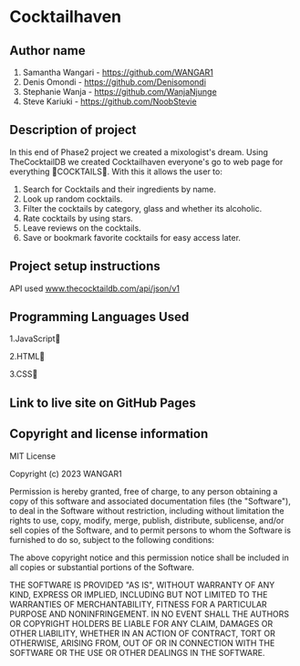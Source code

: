 # Cocktailhaven

## Author name 
1. Samantha Wangari - https://github.com/WANGAR1
2. Denis Omondi - https://github.com/Denisomondi
3. Stephanie Wanja - https://github.com/WanjaNjunge
4. Steve Kariuki - https://github.com/NoobStevie

## Description of project
In this end of Phase2 project we created a mixologist's dream. Using TheCocktailDB we created Cocktailhaven everyone's go to web page for everything 🍹COCKTAILS🍹.
With this it allows the user to:

1. Search for Cocktails and their ingredients by name.
2. Look up random cocktails.
3. Filter the cocktails by category, glass and whether its alcoholic.
4. Rate cocktails by using stars.
5. Leave reviews on the cocktails.
6. Save or bookmark favorite cocktails for easy access later.

## Project setup instructions
 
API used www.thecocktaildb.com/api/json/v1 

## Programming Languages Used

1.JavaScript🤖

2.HTML🤖

3.CSS🤖

## Link to live site on GitHub Pages

## Copyright and license information

MIT License

Copyright (c) 2023 WANGAR1

Permission is hereby granted, free of charge, to any person obtaining a copy
of this software and associated documentation files (the "Software"), to deal
in the Software without restriction, including without limitation the rights
to use, copy, modify, merge, publish, distribute, sublicense, and/or sell
copies of the Software, and to permit persons to whom the Software is
furnished to do so, subject to the following conditions:

The above copyright notice and this permission notice shall be included in all
copies or substantial portions of the Software.

THE SOFTWARE IS PROVIDED "AS IS", WITHOUT WARRANTY OF ANY KIND, EXPRESS OR
IMPLIED, INCLUDING BUT NOT LIMITED TO THE WARRANTIES OF MERCHANTABILITY,
FITNESS FOR A PARTICULAR PURPOSE AND NONINFRINGEMENT. IN NO EVENT SHALL THE
AUTHORS OR COPYRIGHT HOLDERS BE LIABLE FOR ANY CLAIM, DAMAGES OR OTHER
LIABILITY, WHETHER IN AN ACTION OF CONTRACT, TORT OR OTHERWISE, ARISING FROM,
OUT OF OR IN CONNECTION WITH THE SOFTWARE OR THE USE OR OTHER DEALINGS IN THE
SOFTWARE.
